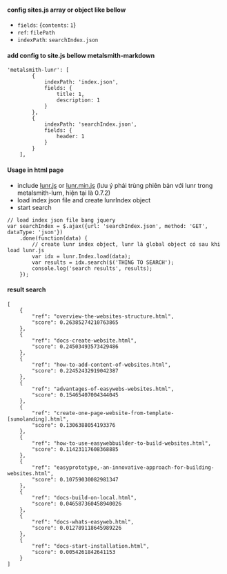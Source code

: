 #### config sites.js array or object like bellow

  - `fields`: {`contents`: `1`}
  - `ref`: `filePath`
  - `indexPath`: `searchIndex.json`
  
#### add config to site.js bellow metalsmith-markdown
```
'metalsmith-lunr': [
		{
			indexPath: 'index.json',
			fields: {
				title: 1,
				description: 1
			}
		},
		{
			indexPath: 'searchIndex.json',
			fields: {
				header: 1
			}
		}
	],
```

#### Usage in html page
- include [lunr.js](https://raw.githubusercontent.com/olivernn/lunr.js/master/lunr.js) or [lunr.min.js](https://raw.githubusercontent.com/olivernn/lunr.js/master/lunr.min.js) (lưu ý phải trùng phiên bản với lunr trong metalsmith-lurn, hiện tại là 0.7.2)
- load index json file and create lunrIndex object
- start search
```
// load index json file bang jquery
var searchIndex = $.ajax({url: 'searchIndex.json', method: 'GET', dataType: 'json'})
    .done(function(data) {
        // create lunr index object, lunr là global object có sau khi load lunr.js
        var idx = lunr.Index.load(data);
        var results = idx.search($('THING TO SEARCH');
        console.log('search results', results);
    });
```

#### result search
```
[
    {
        "ref": "overview-the-websites-structure.html",
        "score": 0.26385274210763865
    },
    {
        "ref": "docs-create-website.html",
        "score": 0.24503493573429486
    },
    {
        "ref": "how-to-add-content-of-websites.html",
        "score": 0.22452432919042387
    },
    {
        "ref": "advantages-of-easywebs-websites.html",
        "score": 0.15465407004344045
    },
    {
        "ref": "create-one-page-website-from-template-[sumolanding].html",
        "score": 0.1306388054193376
    },
    {
        "ref": "how-to-use-easywebbuilder-to-build-websites.html",
        "score": 0.11423117608368885
    },
    {
        "ref": "easyprototype,-an-innovative-approach-for-building-websites.html",
        "score": 0.10759030082981347
    },
    {
        "ref": "docs-build-on-local.html",
        "score": 0.046587360458940026
    },
    {
        "ref": "docs-whats-easyweb.html",
        "score": 0.012789118645989226
    },
    {
        "ref": "docs-start-installation.html",
        "score": 0.0054261842641153
    }
]
```
